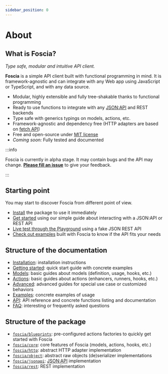 ```yaml
---
sidebar_position: 0
---
```


# About

## What is Foscia?

_Type safe, modular and intuitive API client._

**Foscia** is a simple API client built with functional programming in mind. It
is framework-agnostic and can integrate with any Web app using JavaScript or
TypeScript, and with any data source.

-   Modular, highly extensible and fully tree-shakable thanks to functional
    programming
-   Ready to use functions to integrate with any
    [JSON:API](https://jsonapi.org/) and REST backends
-   Type safe with generics typings on models, actions, etc.
-   Framework-agnostic and dependency free (HTTP adapters are based on
    [fetch API](https://developer.mozilla.org/en-US/docs/Web/API/Fetch_API))
-   Free and open-source under
    [MIT license](https://opensource.org/licenses/MIT)
-   _Coming soon:_ Fully tested and documented

:::info

Foscia is currently in alpha stage. It may contain bugs and the API may change.
[**Please fill an issue**](https://github.com/paul-thebaud/foscia/issues) to
give your feedback.

:::

## Starting point

You may start to discover Foscia from different point of view.

-   [Install](/docs/installation) the package to use it immediately
-   [Get started](/docs/getting-started) using our simple guide about
    interacting with a JSON:API or REST API
-   [Live test through the Playground](https://stackblitz.com/edit/foscia?file=playground.ts)
    using a fake JSON REST API
-   [Check out examples](/docs/category/examples) built with Foscia to know if
    the API fits your needs

## Structure of the documentation

-   [Installation](/docs/installation): installation instructions
-   [Getting started](/docs/getting-started): quick start guide with concrete
    examples
-   [Models](/docs/core-concepts/models): basic guides about models (definition,
    usage, hooks, etc.)
-   [Actions](/docs/core-concepts/actions): basic guides about actions
    (enhancers, runners, hooks, etc.)
-   [Advanced](/docs/category/advanced): advanced guides for special use case or
    customized behaviors
-   [Examples](/docs/category/examples): concrete examples of usage
-   [API](/docs/category/api): API reference and concrete functions listing and
    documentation
-   [FAQ](/docs/faq): interesting or frequently asked questions

## Structure of the package

-   [`foscia/blueprints`](/docs/reference/api/modules/blueprints):
    pre-configured actions factories to quickly get started with Foscia
-   [`foscia/core`](/docs/reference/api/modules/core): core features of Foscia
    (models, actions, hooks, etc.)
-   [`foscia/http`](/docs/reference/api/modules/http): abstract HTTP adapter
    implementation
-   [`foscia/object`](/docs/reference/api/modules/object): abstract raw objects
    (de)serializer implementations
-   [`foscia/jsonapi`](/docs/reference/api/modules/jsonapi):
    [JSON:API](https://jsonapi.org) implementation
-   [`foscia/rest`](/docs/reference/api/modules/rest): REST implementation
